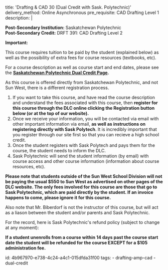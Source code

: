 title: 'Drafting & CAD 30 (Dual Credit with Sask. Polytechnic)'
delivery_method: Online Asynchronous
pre_requisite: CAD Drafting Level 1
description: |
  <p>
  <b >Post-Secondary Institution:</b><span > Saskatchewan Polytechnic</span><br>
  <b >Post-Secondary Credit:</b> DRFT 391: CAD Drafting Level 2</p>
  
  <p><b>Important: </b></p>
  
  <p>This course requires tuition to be paid by the student (explained below) as well as the possibility of extra fees for course resources (textbooks, etc).</p>
  
  <p>For a course description as well as course start and end dates, please see the <strong><a href="http://saskpolytech.ca/admissions/resources/dual-credit.aspx">Saskatchewan Polytechnic Dual Credit Page</a>.</strong></p>
  
  <p>As this course is offered directly from Saskatchewan Polytechnic, and not Sun West, there is a different registration process.</p>
  
  <ol>
  <li>If you want to take this course, and have read the course description and understand the fees associated with this course, then <strong>register for this course through the DLC online clicking the Registration button below (or at the top of our website).</strong><br />
  </li>
  <li>Once we receive your information, you will be contacted via email with other important information via email, <strong>as well as instructions on registering directly with Sask Polytech</strong>.  It is incredibly important that you register through our site first so that you can recieve a high school credit.<br />
  </li>
  <li>Once the student registers with Sask Polytech and pays them for the course, the student needs to inform the DLC.<br />
  </li>
  <li>Sask Polytechnic will send the student information (by email) with course access and other course information (information about course resources, etc).</li>
  </ol>
  
  <p><strong>Please note that students outside of the Sun West School Division will not be paying the usual $550 to Sun West as advertised on other pages of the DLC website.  The only fees involved for this course are those that go to Sask Polytechnic, which are paid directly by the student.  If an invoice happens to come, please ignore it for this course.</strong></p>
  
  <p>Also note that Mr. Biberdorf is not the instructor of this course, but will act as a liason between the student and/or parents and Sask Polytechnic.</p>
  
  <p>For the record, here is Sask Polytechnic's refund policy (subject to change at any moment):</p>
  
  <p><strong>If a student unenrolls from a course within 14 days past the course start date the student will be refunded for the course EXCEPT for a $105 administration fee.</strong></p>
id: 4b967970-e738-4c24-a4c1-015dfda31f00
tags:
  - drafting-amp-cad
  - dual-credit
